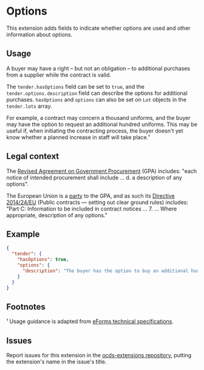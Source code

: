 # Options

This extension adds fields to indicate whether options are used and other information about options.

## Usage

A buyer may have a right – but not an obligation – to additional purchases from a supplier while the contract is valid.

The `tender.hasOptions` field can be set to `true`, and the `tender.options.description` field can describe the options for additional purchases. `hasOptions` and `options` can also be set on `Lot` objects in the `tender.lots` array.

For example, a contract may concern a thousand uniforms, and the buyer may have the option to request an additional hundred uniforms. This may be useful if, when initiating the contracting process, the buyer doesn't yet know whether a planned increase in staff will take place.¹

## Legal context

The [Revised Agreement on Government Procurement](https://www.wto.org/english/docs_e/legal_e/rev-gpr-94_01_e.htm) (GPA) includes: "each notice of intended procurement shall include … d. a description of any options".

The European Union is a [party](https://www.wto.org/english/tratop_e/gproc_e/memobs_e.htm) to the GPA, and as such its [Directive 2014/24/EU](https://eur-lex.europa.eu/legal-content/EN/TXT/?uri=uriserv:OJ.L_.2014.094.01.0065.01.ENG) (Public contracts — setting out clear ground rules) includes: "Part C: Information to be included in contract notices … 7. … Where appropriate, description of any options."

## Example

```json
{
  "tender": {
    "hasOptions": true,
    "options": {
      "description": "The buyer has the option to buy an additional hundred uniforms."
    }
  }
}
```

## Footnotes

¹ Usage guidance is adapted from [eForms technical specifications](http://ec.europa.eu/growth/content/targeted-consultation-eforms-next-generation-public-procurement-standard-forms-0_en).

## Issues

Report issues for this extension in the [ocds-extensions repository](https://github.com/open-contracting/ocds-extensions/issues), putting the extension's name in the issue's title.
